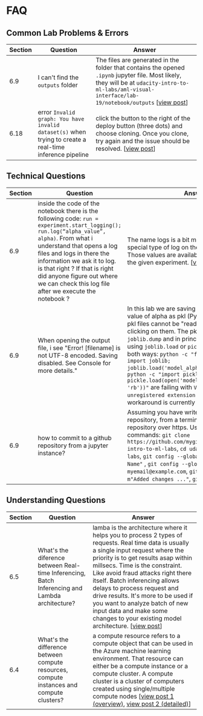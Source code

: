 # FAQ
## Common Lab Problems & Errors
| Section | Question | Answer |
|---------|----------|--------|
|     6.9 | I can't find the `outputs` folder | The files are generated in the folder that contains the opened `.ipynb` jupyter file. Most likely, they will be at `udacity-intro-to-ml-labs/aml-visual-interface/lab-19/notebook/outputs` [[view post](https://microsoftmlchallenge.slack.com/archives/C016D8H6BJR/p1595699977334800?thread_ts=1595699834.334500&cid=C016D8H6BJR)] |
|    6.18 | error `Invalid graph: You have invalid dataset(s)` when trying to create a real-time inference pipeline | click the button to the right of the deploy button (three dots) and choose cloning. Once you clone, try again and the issue should be resolved. [[view post](https://microsoftmlchallenge.slack.com/archives/C016D8H6BJR/p1595857522439400?thread_ts=1595857465.438700&cid=C016D8H6BJR)] | 

## Technical Questions

| Section | Question | Answer |
|---------|----------|--------|
|     6.9 | inside the code of the notebook there is the following code: ```run = experiment.start_logging(); run.log(“alpha_value”, alpha)```. From what i understand that opens a log files and logs in there the information we ask it to log. is that right ? If that is right did anyone figure out where we can check this log file after we execute the notebook ? | The name logs is a bit misleading, but it's a special type of log on the experiment object. Those values are available as "Metrics" under the given experiment. [[view post](https://microsoftmlchallenge.slack.com/archives/C016D8H6BJR/p1595102336147800?thread_ts=1595100329.146000&cid=C016D8H6BJR)] |
|     6.9 | When opening the output file, i see "Error! [filename] is not UTF-8 encoded. Saving disabled. See Console for more details." | In this lab we are saving the models for every value of alpha as pkl (Python pickle) files. The pkl files cannot be "read" into a browser by clicking on them. The pkl files are written using `joblib.dump` and in principle should be readable using `joblib.load` or `pickle.load`. However, both ways: `python -c "from sklearn.externals import joblib; joblib.load('model_alpha_0.1.pkl')"` and `python -c "import pickle; pickle.load(open('model_alpha_0.1.pkl'), 'rb'))"` are failing with `ValueError: unregistered extension code 40` and a workaround is currently unknown. [[view post](https://microsoftmlchallenge.slack.com/archives/C0174DS4R08/p1595873241063300?thread_ts=1595770954.402500&cid=C0174DS4R08)] |
|     6.9 | how to commit to a github repository from a jupyter instance? | Assuming you have write access to the repository, from a terminal, push to the repository over https. Use the following commands: `git clone https://github.com/mygithubusername/udacity-intro-to-ml-labs`, `cd udacity-intro-to-ml-labs`, `git config --global user.name "My Name"` , `git config --global user.email myemail@example.com`, `git add .`, `git commit -m"Added changes ..."`, `git push`. [[git tutorial](https://www.youtube.com/channel/UCshmCws1MijkZLMkPmOmzbQ)] 


## Understanding Questions
| Section | Question | Answer |
|---------|----------|--------|
|     6.5 | What's the diference between Real-time Inferencing, Batch Inferencing and Lambda architecture? | lamba is the architecture where it helps you to process 2 types of requests. Real time data is usually a single input request where the priority is to get results  asap within millsecs. Time is the constraint. Like avoid fraud attacks right there itself. Batch inferencing allows delays to process request and drive results. It's more to be used if you want to analyze batch of new input data and make some changes to your existing model architecture. [[view post](https://microsoftmlchallenge.slack.com/archives/C016D8H6BJR/p1595868804463200?thread_ts=1595868551.462000&cid=C016D8H6BJR)]
|     6.4 | What's the difference between compute resources, compute instances and compute clusters? | a compute resource refers to a compute object that can be used in the Azure machine learning environment. That resource can either be a compute instance or a compute cluster.   A compute cluster is a cluster of computers created using single/multiple compute nodes [[view post 1 (overview)](https://microsoftmlchallenge.slack.com/archives/C016D8H6BJR/p1595832933429000?thread_ts=1595830898.428800&cid=C016D8H6BJR), [view post 2 (detailed)](https://microsoftmlchallenge.slack.com/archives/C0171MB80FP/p1595918534474500)] |